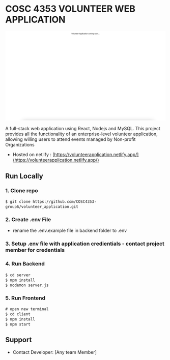 # COSC 4353 VOLUNTEER WEB APPLICATION

![Volunteer application ](/client/src/images/homescreen.png)


A full-stack web application using React, Nodejs and MySQL. This project provides all the functionality of an enterprise-level volunteer application, allowing willing users to attend events managed by Non-profit Organizations


- Hosted on netlify : [https://volunteerapplication.netlify.app/](https://volunteerapplication.netlify.app/)


## Run Locally

### 1. Clone repo

```
$ git clone https://github.com/COSC4353-group6/volunteer_application.git

```

### 2. Create .env File

- rename the .env.example file in backend folder to .env

### 3. Setup .env file with application credientials - contact project member for credentials

### 4. Run Backend

```
$ cd server
$ npm install
$ nodemon server.js
```

### 5. Run Frontend

```
# open new terminal
$ cd client
$ npm install
$ npm start
```


## Support

- Contact Developer: [Any team Member]

